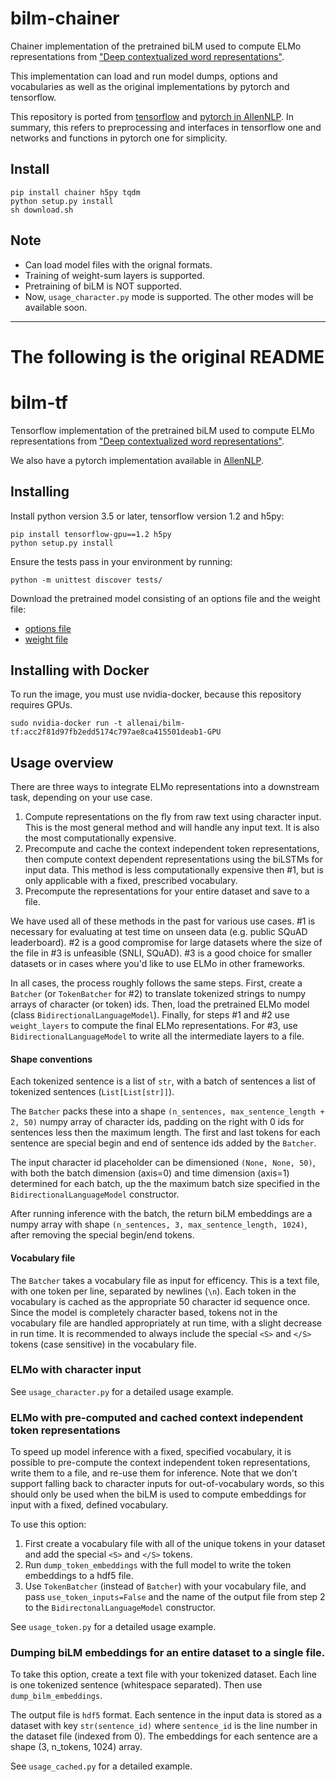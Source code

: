 # bilm-chainer
Chainer implementation of the pretrained biLM used to compute ELMo
representations from ["Deep contextualized word representations"](http://arxiv.org/abs/1802.05365).

This implementation can load and run model dumps, options and vocabularies as well as the original implementations by pytorch and tensorflow.

This repository is ported from [tensorflow](https://github.com/allenai/bilm-tf) and [pytorch in AllenNLP](https://github.com/allenai/allennlp/blob/master/tutorials/how_to/elmo.md). In summary, this refers to preprocessing and interfaces in tensorflow one and networks and functions in pytorch one for simplicity.

## Install

```
pip install chainer h5py tqdm
python setup.py install
sh download.sh
```


## Note

- Can load model files with the orignal formats.
- Training of weight-sum layers is supported.
- Pretraining of biLM is NOT supported.
- Now, `usage_character.py` mode is supported. The other modes will be available soon.



-------------

# The following is the original README

# bilm-tf
Tensorflow implementation of the pretrained biLM used to compute ELMo
representations from ["Deep contextualized word representations"](http://arxiv.org/abs/1802.05365).

We also have a pytorch implementation available in [AllenNLP](http://allennlp.org/).

## Installing
Install python version 3.5 or later, tensorflow version 1.2 and h5py:

```
pip install tensorflow-gpu==1.2 h5py
python setup.py install
```

Ensure the tests pass in your environment by running:
```
python -m unittest discover tests/
```

Download the pretrained model consisting of an options file and the weight file:

* [options file](https://s3-us-west-2.amazonaws.com/allennlp/models/elmo/2x4096_512_2048cnn_2xhighway/elmo_2x4096_512_2048cnn_2xhighway_options.json)
* [weight file](https://s3-us-west-2.amazonaws.com/allennlp/models/elmo/2x4096_512_2048cnn_2xhighway/elmo_2x4096_512_2048cnn_2xhighway_weights.hdf5)

## Installing with Docker

To run the image, you must use nvidia-docker, because this repository
requires GPUs.
```
sudo nvidia-docker run -t allenai/bilm-tf:acc2f81d97fb2edd5174c797ae8ca415501deab1-GPU
```

## Usage overview
There are three ways to integrate ELMo representations into a downstream task, depending on your use case.

1. Compute representations on the fly from raw text using character input.  This is the most general method and will handle any input text.  It is also the most computationally expensive.
2. Precompute and cache the context independent token representations, then compute context dependent representations using the biLSTMs for input data.  This method is less computationally expensive then #1, but is only applicable with a fixed, prescribed vocabulary.
3.  Precompute the representations for your entire dataset and save to a file.

We have used all of these methods in the past for various use cases.  #1 is necessary for evaluating at test time on unseen data (e.g. public SQuAD leaderboard). #2 is a good compromise for large datasets where the size of the file in #3 is unfeasible (SNLI, SQuAD).  #3 is a good choice for smaller datasets or in cases where you'd like to use ELMo in other frameworks.

In all cases, the process roughly follows the same steps.
First, create a `Batcher` (or `TokenBatcher` for #2) to translate tokenized strings to numpy arrays of character (or token) ids.
Then, load the pretrained ELMo model (class `BidirectionalLanguageModel`).
Finally, for steps #1 and #2 use `weight_layers` to compute the final ELMo representations.
For #3, use `BidirectionalLanguageModel` to write all the intermediate layers to a file.

#### Shape conventions
Each tokenized sentence is a list of `str`, with a batch of sentences
a list of tokenized sentences (`List[List[str]]`).

The `Batcher` packs these into a shape
`(n_sentences, max_sentence_length + 2, 50)` numpy array of character
ids, padding on the right with 0 ids for sentences less then the maximum
length.  The first and last tokens for each sentence are special
begin and end of sentence ids added by the `Batcher`.

The input character id placeholder can be dimensioned `(None, None, 50)`,
with both the batch dimension (axis=0) and time dimension (axis=1) determined
for each batch, up the the maximum batch size specified in the
`BidirectionalLanguageModel` constructor.

After running inference with the batch, the return biLM embeddings are
a numpy array with shape `(n_sentences, 3, max_sentence_length, 1024)`,
after removing the special begin/end tokens.

#### Vocabulary file
The `Batcher` takes a vocabulary file as input for efficency.  This is a
text file, with one token per line, separated by newlines (`\n`).
Each token in the vocabulary is cached as the appropriate 50 character id
sequence once.  Since the model is completely character based, tokens not in
the vocabulary file are handled appropriately at run time, with a slight
decrease in run time.  It is recommended to always include the special
`<S>` and `</S>` tokens (case sensitive) in the vocabulary file.

### ELMo with character input

See `usage_character.py` for a detailed usage example.

### ELMo with pre-computed and cached context independent token representations
To speed up model inference with a fixed, specified vocabulary, it is
possible to pre-compute the context independent token representations,
write them to a file, and re-use them for inference.  Note that we don't
support falling back to character inputs for out-of-vocabulary words,
so this should only be used when the biLM is used to compute embeddings
for input with a fixed, defined vocabulary.

To use this option:

1.  First create a vocabulary file with all of the unique tokens in your
dataset and add the special `<S>` and `</S>` tokens.
2.  Run `dump_token_embeddings` with the full model to write the token
embeddings to a hdf5 file.
3.  Use `TokenBatcher` (instead of `Batcher`) with your vocabulary file,
and pass `use_token_inputs=False` and the name of the output file from step
2 to the `BidirectonalLanguageModel` constructor.

See `usage_token.py` for a detailed usage example.

### Dumping biLM embeddings for an entire dataset to a single file.

To take this option, create a text file with your tokenized dataset.  Each line is one tokenized sentence (whitespace separated).  Then use `dump_bilm_embeddings`.

The output file is `hdf5` format.  Each sentence in the input data is stored as a dataset with key `str(sentence_id)` where `sentence_id` is the line number in the dataset file (indexed from 0).
The embeddings for each sentence are a shape (3, n_tokens, 1024) array.

See `usage_cached.py` for a detailed example.

